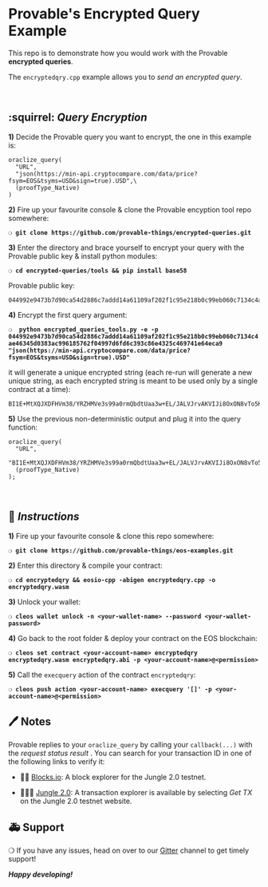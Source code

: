 # Provable's Encrypted Query Example

This repo is to demonstrate how you would work with the Provable **encrypted queries**.

The `encryptedqry.cpp` example allows you to *send an encrypted query*.

&nbsp;

## :squirrel: _Query Encryption_

**1)** Decide the Provable query you want to encrypt, the one in this example is:

```
oraclize_query(
  "URL",
  "json(https://min-api.cryptocompare.com/data/price?fsym=EOS&tsyms=USD&sign=true).USD",\
  (proofType_Native)
)
```

**2)** Fire up your favourite console & clone the Provable encyption tool repo somewhere:

__`❍ git clone https://github.com/provable-things/encrypted-queries.git`__

**3)** Enter the directory and brace yourself to encrypt your query with the Provable public key & install python modules:

__`❍ cd encrypted-queries/tools && pip install base58`__

Provable public key:

```
044992e9473b7d90ca54d2886c7addd14a61109af202f1c95e218b0c99eb060c7134c4ae46345d0383ac996185762f04997d6fd6c393c86e4325c469741e64eca9
```

**4)** Encrypt the first query argument:

__`❍  python encrypted_queries_tools.py -e -p 044992e9473b7d90ca54d2886c7addd14a61109af202f1c95e218b0c99eb060c7134c4ae46345d0383ac996185762f04997d6fd6c393c86e4325c469741e64eca9 "json(https://min-api.cryptocompare.com/data/price?fsym=EOS&tsyms=USD&sign=true).USD"`__

it will generate a unique encrypted string (each re-run will generate a new unique string, as each encrypted string is meant to be used only by a single contract at a time):

```
BI1E+MtXQJXDFHVm38/YRZHMVe3s99a0rmQbdtUaa3w+EL/JALVJrvAKVIJi8OxON8vTo5K8x9P78qwQXovsDazeyV8tybIbcO6GlEy/tQXvtHClCPFjQREZ7uZfVd+0wWB1dqQO/WxCunCfgj8uiGFNQrlwwmyqc6/A/9lUUfoTf/koCI44sIOvsybELCg0m1ICaGKx1GhC8qJkChQwkACbY6Y=
```

**5)** Use the previous non-deterministic output and plug it into the query function:

```
oraclize_query(
  "URL",
  "BI1E+MtXQJXDFHVm38/YRZHMVe3s99a0rmQbdtUaa3w+EL/JALVJrvAKVIJi8OxON8vTo5K8x9P78qwQXovsDazeyV8tybIbcO6GlEy/tQXvtHClCPFjQREZ7uZfVd+0wWB1dqQO/WxCunCfgj8uiGFNQrlwwmyqc6/A/9lUUfoTf/koCI44sIOvsybELCg0m1ICaGKx1GhC8qJkChQwkACbY6Y=",\
  (proofType_Native)
);
```

&nbsp;

## :page_with_curl: *Instructions*

**1)** Fire up your favourite console & clone this repo somewhere:

__`❍ git clone https://github.com/provable-things/eos-examples.git`__

**2)** Enter this directory & compile your contract:

__`❍ cd encryptedqry && eosio-cpp -abigen encryptedqry.cpp -o encryptedqry.wasm`__

**3)** Unlock your wallet:

__`❍ cleos wallet unlock -n <your-wallet-name> --password <your-wallet-password>`__

**4)** Go back to the root folder & deploy your contract on the EOS blockchain:

__`❍ cleos set contract <your-account-name> encryptedqry encryptedqry.wasm encryptedqry.abi -p <your-account-name>@<permission>`__

**5)** Call the `execquery` action of the contract `encryptedqry`:

__`❍ cleos push action <your-account-name> execquery '[]' -p <your-account-name>@<permission>`__

## :pen: Notes

Provable replies to your `oraclize_query` by calling your `callback(...)` with the *request status result* .
You can search for your transaction ID in one of the following links to verify it:

* :mag_right::ledger: [Blocks.io](https://jungle.bloks.io/): A block explorer for the Jungle 2.0 testnet.

* :palm_tree::lion::palm_tree: [Jungle 2.0](https://monitor.jungletestnet.io/#home): A transaction explorer is available by selecting *Get TX* on the Jungle 2.0 testnet website.

## :ambulance: Support

❍  If you have any issues, head on over to our [Gitter](https://gitter.im/provable/eos-api) channel to get timely support!

***Happy developing!***


